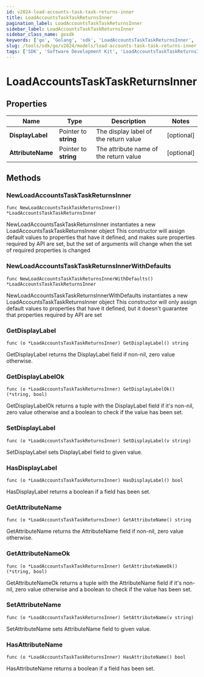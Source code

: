 ```yaml
---
id: v2024-load-accounts-task-task-returns-inner
title: LoadAccountsTaskTaskReturnsInner
pagination_label: LoadAccountsTaskTaskReturnsInner
sidebar_label: LoadAccountsTaskTaskReturnsInner
sidebar_class_name: gosdk
keywords: ['go', 'Golang', 'sdk', 'LoadAccountsTaskTaskReturnsInner', 'V2024LoadAccountsTaskTaskReturnsInner'] 
slug: /tools/sdk/go/v2024/models/load-accounts-task-task-returns-inner
tags: ['SDK', 'Software Development Kit', 'LoadAccountsTaskTaskReturnsInner', 'V2024LoadAccountsTaskTaskReturnsInner']
---
```


# LoadAccountsTaskTaskReturnsInner

## Properties

Name | Type | Description | Notes
------------ | ------------- | ------------- | -------------
**DisplayLabel** | Pointer to **string** | The display label of the return value | [optional] 
**AttributeName** | Pointer to **string** | The attribute name of the return value | [optional] 

## Methods

### NewLoadAccountsTaskTaskReturnsInner

`func NewLoadAccountsTaskTaskReturnsInner() *LoadAccountsTaskTaskReturnsInner`

NewLoadAccountsTaskTaskReturnsInner instantiates a new LoadAccountsTaskTaskReturnsInner object
This constructor will assign default values to properties that have it defined,
and makes sure properties required by API are set, but the set of arguments
will change when the set of required properties is changed

### NewLoadAccountsTaskTaskReturnsInnerWithDefaults

`func NewLoadAccountsTaskTaskReturnsInnerWithDefaults() *LoadAccountsTaskTaskReturnsInner`

NewLoadAccountsTaskTaskReturnsInnerWithDefaults instantiates a new LoadAccountsTaskTaskReturnsInner object
This constructor will only assign default values to properties that have it defined,
but it doesn't guarantee that properties required by API are set

### GetDisplayLabel

`func (o *LoadAccountsTaskTaskReturnsInner) GetDisplayLabel() string`

GetDisplayLabel returns the DisplayLabel field if non-nil, zero value otherwise.

### GetDisplayLabelOk

`func (o *LoadAccountsTaskTaskReturnsInner) GetDisplayLabelOk() (*string, bool)`

GetDisplayLabelOk returns a tuple with the DisplayLabel field if it's non-nil, zero value otherwise
and a boolean to check if the value has been set.

### SetDisplayLabel

`func (o *LoadAccountsTaskTaskReturnsInner) SetDisplayLabel(v string)`

SetDisplayLabel sets DisplayLabel field to given value.

### HasDisplayLabel

`func (o *LoadAccountsTaskTaskReturnsInner) HasDisplayLabel() bool`

HasDisplayLabel returns a boolean if a field has been set.

### GetAttributeName

`func (o *LoadAccountsTaskTaskReturnsInner) GetAttributeName() string`

GetAttributeName returns the AttributeName field if non-nil, zero value otherwise.

### GetAttributeNameOk

`func (o *LoadAccountsTaskTaskReturnsInner) GetAttributeNameOk() (*string, bool)`

GetAttributeNameOk returns a tuple with the AttributeName field if it's non-nil, zero value otherwise
and a boolean to check if the value has been set.

### SetAttributeName

`func (o *LoadAccountsTaskTaskReturnsInner) SetAttributeName(v string)`

SetAttributeName sets AttributeName field to given value.

### HasAttributeName

`func (o *LoadAccountsTaskTaskReturnsInner) HasAttributeName() bool`

HasAttributeName returns a boolean if a field has been set.


